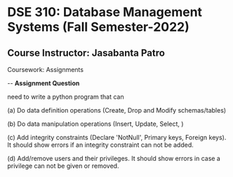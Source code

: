 # DSE 310: Database Management Systems (Fall Semester-2022)
## Course Instructor: Jasabanta Patro
Coursework: Assignments

--
**Assignment Question** 

need to write a python program that can

 (a) Do data definition operations (Create, Drop and Modify schemas/tables) 
 
 (b) Do data manipulation operations (Insert, Update, Select, )
 
 (c) Add integrity constraints (Declare 'NotNull', Primary keys, Foreign keys). It should show errors if an integrity constraint can not be added. 
 
 (d) Add/remove users and their privileges. It should show errors in case a privilege can not be given or removed. 
     
